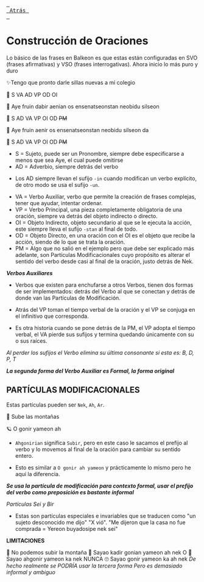 [<kbd> <br> Atrás <br> </kbd>][Back]

[Back]: https://metroman.me/en/balkeon/docs


# Construcción de Oraciones

Lo básico de las frases en Balkeon es que estas están configuradas en SVO (frases afirmativas) y VSO (frases interrogativas). Ahora inicio lo más puro y duro

✨Tengo que pronto darle sillas nuevas a mi colegio

👀 S VA AD VP OD OI

🌟 Aye fruin dabir aenian os ensenatseonstan neobidu silseon

🚀 S AD VA VP OI OD ~~PM~~

🌟 Aye fruin aenir os ensenatseonstan neobidu silseon da

🚀 S AD VA VP OI OD ~~PM~~

- S = Sujeto, puede ser un Pronombre, siempre debe especificarse a menos que sea Aye, el cual puede omitirse 
- AD = Adverbio, siempre detrás del verbo
* Los AD siempre llevan el sufijo `-in` cuando modifican un verbo explícito, de otro modo se usa el sufijo `-un`. 
- VA = Verbo Auxiliar, verbo que permite la creación de frases complejas, tener que ayudar, intentar ordenar. 
- VP = Verbo Principal, una pieza completamente obligatoria de una oración, siempre va detrás del objeto indirecto o directo.
- OI = Objeto Indirecto, objeto secundario al que se le ejecuta la acción, este siempre lleva el sufijo `-stan` al final de todo. 
- OD = Objeto Directo, en una oración con el OI es el objeto que recibe la acción, siendo de lo que se trata la oración.
- PM = Algo que no salió en el ejemplo pero que debe ser explicado más adelante, son Partículas Modificacionales cuyo propósito es alterar el sentido del verbo desde casi al final de la oración, justo detrás de Nek.

***Verbos Auxiliares***

- Verbos que existen para enchufarse a otros Verbos, tienen dos formas de ser implementados: detrás del Verbo al que se conectan y detrás de donde van las Partículas de Modificación.

- Atrás del VP toman el tiempo verbal de la oración y el VP se conjuga en el infinitivo que corresponda. 

- Es otra historia cuando se pone detrás de la PM, el VP adopta el tiempo verbal, el VA pierde sus sufijos y termina quedando únicamente con su o sus raíces. 

*Al perder los sufijos el Verbo elimina su última consonante si esta es: B, D, P, T*

***La segunda forma del Verbo Auxiliar es Formal, la forma original***



## PARTÍCULAS MODIFICACIONALES

Estas partículas pueden ser `Nek`, `Ah`, `Ar`. 

💫 Sube las montañas

🪐 O gonir yameon ah

- `Ahgonirian` significa `Subir`, pero en este caso le sacamos el prefijo al verbo y lo movemos al final de la oración para cambiar su sentido entero.

- Esto es similar a `O gonir ah yameon` y prácticamente lo mismo pero he aquí la diferencia.

***Se usa la partícula de modificación para contexto formal, usar el prefijo del verbo como preposición es bastante informal***

*Partículas Sei y Bir*

- Estas son partículas especiales e invariables que se traducen como "un sujeto desconocido me dijo" "X vió". "Me dijeron que la casa no fue comprada = Yereon buyadosipe nek sei"

**LIMITACIONES**

🌟 No podemos subir la montaña
🚀 Sayao kadir gonian yameon ah nek
O
🚀 Sayao ahgonir yameon ka nek
NUNCA
🙄 Sayao gonir yameon ka ah nek
*De hecho realmente se PODRÍA usar la tercera forma Pero es demasiado informal y ambiguo*
